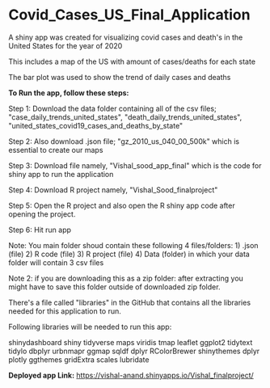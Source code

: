 # Covid_Cases_US_Final_Application
A shiny app  was created for visualizing covid cases and death's in the United States for the year of 2020

This includes a map of the US with amount of cases/deaths for each state

The bar plot was used to show the trend of daily cases and deaths 

**To Run the app, follow these steps:**

Step 1: Download the data folder containing all of the csv files; "case_daily_trends_united_states", "death_daily_trends_united_states", "united_states_covid19_cases_and_deaths_by_state"

Step 2: Also download .json file; "gz_2010_us_040_00_500k" which is essential to create our maps

Step 3: Download file namely, "Vishal_sood_app_final" which is the code for shiny app to run the application

Step 4: Download R project namely, "Vishal_Sood_finalproject"

Step 5: Open the R project and also open the R shiny app code after opening the project.

Step 6: Hit run app

Note: You main folder shoud contain these following 4 files/folders: 1) .json (file) 2) R code (file) 3) R project (file) 4) Data (folder) in which your data folder will contain 3 csv files

Note 2: if you are downloading this as a zip folder: after extracting you might have to save this folder outside of downloaded zip folder.

There's a file called "libraries" in the GitHub that contains all the libraries needed for this application to run.

Following libraries will be needed to run this app:

shinydashboard
shiny
tidyverse
maps
viridis
tmap
leaflet
ggplot2
tidytext
tidylo
dbplyr
urbnmapr
ggmap
sqldf
dplyr
RColorBrewer
shinythemes
dplyr
plotly
ggthemes
gridExtra
scales
lubridate

**Deployed app Link:**
https://vishal-anand.shinyapps.io/Vishal_finalproject/
